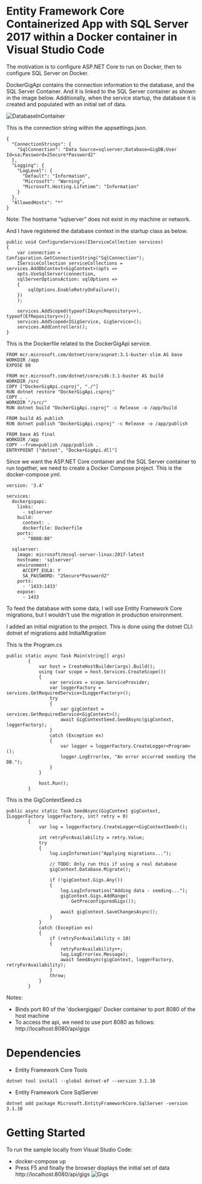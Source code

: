 # Entity Framework Core Containerized App with SQL Server 2017 within a Docker container in Visual Studio Code

The motivation is to configure ASP.NET Core to run on Docker, then to configure SQL Server on Docker. 

DockerGigApi contains the connection information to the database, and the SQL Server Container. 
And it is linked to the SQL Server container as shown in the image below.
Additionally, when the service startup, the database it is created and populated with an initial set of data.



![DatabaseInContainer](https://github.com/monicacrespo/Docker_ASP.NET_Core_API_with_SQLServer/blob/main/Images/DatabaseInContainer.JPG)


This is the connection string within the appsettings.json.
```
{
  "ConnectionStrings": {
    "SqlConnection": "Data Source=sqlserver;Database=GigDB;User Id=sa;Password=2Secure*Password2"
  },
  "Logging": {
    "LogLevel": {
      "Default": "Information",
      "Microsoft": "Warning",
      "Microsoft.Hosting.Lifetime": "Information"
    }
  },
  "AllowedHosts": "*"
}
```

Note: The hostname “sqlserver” does not exist in my machine or network.

And I have registered the database context in the startup class as below.
```
public void ConfigureServices(IServiceCollection services)
{
    var connection = Configuration.GetConnectionString("SqlConnection");
    IServiceCollection serviceCollections = services.AddDbContext<GigContext>(opts =>
    opts.UseSqlServer(connection,
	sqlServerOptionsAction: sqlOptions =>
	{
		sqlOptions.EnableRetryOnFailure();
	})
    );

    services.AddScoped(typeof(IAsyncRepository<>), typeof(EfRepository<>));
    services.AddScoped<IGigService, GigService>();
    services.AddControllers();
}
```		
		
This is the Dockerfile related to the DockerGigApi service. 
```
FROM mcr.microsoft.com/dotnet/core/aspnet:3.1-buster-slim AS base
WORKDIR /app
EXPOSE 80

FROM mcr.microsoft.com/dotnet/core/sdk:3.1-buster AS build
WORKDIR /src
COPY ["DockerGigApi.csproj", "./"]
RUN dotnet restore "DockerGigApi.csproj"
COPY . .
WORKDIR "/src/"
RUN dotnet build "DockerGigApi.csproj" -c Release -o /app/build

FROM build AS publish
RUN dotnet publish "DockerGigApi.csproj" -c Release -o /app/publish

FROM base AS final
WORKDIR /app
COPY --from=publish /app/publish .
ENTRYPOINT ["dotnet", "DockerGigApi.dll"]
```

Since we want the ASP.NET Core container and the SQL Server container to run together, we need to create a Docker Compose project.
This is the docker-compose.yml. 
```
version: '3.4'

services:
  dockergigapi:
    links:  
      - sqlserver
    build:
      context: .
      dockerfile: Dockerfile
    ports:
      - "8080:80"

  sqlserver:  
    image: microsoft/mssql-server-linux:2017-latest
    hostname: 'sqlserver'
    environment:
      ACCEPT_EULA: Y  
      SA_PASSWORD: "2Secure*Password2" 
    ports:  
      - '1433:1433'
    expose:
      - 1433
```	
	

To feed the database with some data, I will use Entity Framework Core migrations, but I wouldn't use the migration in production environment. 

I added an initial migration to the project. This is done using the dotnet CLI:
dotnet ef migrations add InitialMigration

This is the Program.cs 
```
public static async Task Main(string[] args)
        {
            var host = CreateHostBuilder(args).Build();
            using (var scope = host.Services.CreateScope())
            {
                var services = scope.ServiceProvider;
                var loggerFactory = services.GetRequiredService<ILoggerFactory>();
                try
                {
                    var gigContext = services.GetRequiredService<GigContext>();
                    await GigContextSeed.SeedAsync(gigContext, loggerFactory);
                }
                catch (Exception ex)
                {
                    var logger = loggerFactory.CreateLogger<Program>();
                    logger.LogError(ex, "An error occurred seeding the DB.");
                }
            }

            host.Run();
        }
```

This is the GigContextSeed.cs
```
public async static Task SeedAsync(GigContext gigContext, ILoggerFactory loggerFactory, int? retry = 0)
        {
            var log = loggerFactory.CreateLogger<GigContextSeed>();
            
            int retryForAvailability = retry.Value;
            try
            {
                log.LogInformation("Applying migrations...");
                
                // TODO: Only run this if using a real database              
                gigContext.Database.Migrate();

                if (!gigContext.Gigs.Any())
                {
                    log.LogInformation("Adding data - seeding...");
                    gigContext.Gigs.AddRange(
                        GetPreconfiguredGigs());

                    await gigContext.SaveChangesAsync();
                }
            }
            catch (Exception ex)
            {
                if (retryForAvailability < 10)
                {
                    retryForAvailability++;    
                    log.LogError(ex.Message);
                    await SeedAsync(gigContext, loggerFactory, retryForAvailability);
                }
                throw;
            }
        }
```
Notes:
* Binds port 80 of the 'dockergigapi' Docker container to port 8080 of the host machine
* To access the api, we need to use port 8080 as follows: http://localhost:8080/api/gigs

# Dependencies
* Entity Framework Core Tools
```
dotnet tool install --global dotnet-ef --version 3.1.10
```

* Entity Framework Core SqlServer
```
dotnet add package Microsoft.EntityFrameworkCore.SqlServer -version 3.1.10
```
 

# Getting Started
To run the sample locally from Visual Studio Code:
* docker-compose up
* Press F5 and finally the browser displays the initial set of data http://localhost:8080/api/gigs
![Gigs](https://github.com/monicacrespo/Docker_ASP.NET_Core_API_with_SQLServer/blob/main/Images/GetGigs.JPG)
